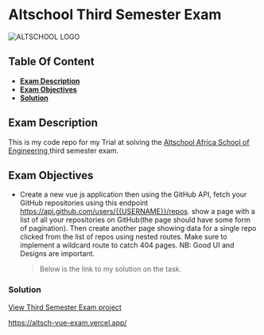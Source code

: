 # Altschool Third Semester Exam

![ ALTSCHOOL LOGO](https://thealtschool.com/wp-content/uploads/2022/01/cropped-AltSchool-Logo-1.png)

## **Table Of Content**

- [**Exam Description**](#exam-description)
- [**Exam Objectives**](#exam-objectives)
- [**Solution**](#solution)

## **Exam Description**

This is my code repo for my Trial at solving the [Altschool Africa School of Engineering ](https://thealtschool.com/software-engineering/) third semester exam.

## **Exam Objectives**

- Create a new vue js application then using the GitHub API, fetch your GitHub repositories using this endpoint https://api.github.com/users/{{USERNAME}}/repos. show a page with a list of all your repositories on GitHub(the page should have some form of pagination). Then create another page showing data for a single repo clicked from the list of repos using nested routes. Make sure to implement a wildcard route to catch 404 pages. NB: Good UI and Designs are important.

  > Below is the link to my solution on the task.

### **Solution**

[View Third Semester Exam project](https://altsch-vue-exam.vercel.app/)

https://altsch-vue-exam.vercel.app/
